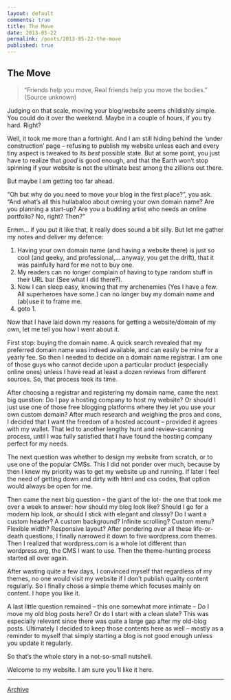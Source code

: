 ```yaml
---
layout: default
comments: true
title: The Move
date: 2013-05-22
permalink: /posts/2013-05-22-the-move
published: true
---
```


## The Move

> &#8220;Friends help you move, Real friends help you move the bodies.&#8221;  
> (Source unknown)

Judging on that scale, moving your blog/website seems childishly simple. You could do it over the weekend. Maybe in a couple of hours, if you try hard. Right?  

Well, it took me more than a fortnight. And I am still hiding behind the ‘under construction’ page &#8211; refusing to publish my website unless each and every tiny aspect is tweaked to its *best* possible state. But at some point, you just have to realize that *good* is good enough, and that the Earth won’t stop spinning if your website is not the ultimate best among the zillions out there. 
 
But maybe I am getting too far ahead.  

“Oh but why do you need to move your blog in the first place?”, you ask. “And what’s all this hullabaloo about owning your own domain name? Are you planning a start-up? Are you a  budding artist who needs an online portfolio? No, right? Then?” 
 
Ermm&#8230; if you put it like that, it really does sound a bit silly. But let me gather my notes and deliver my defence:
  
1. Having your own domain name (and having a website there) is just so cool (and geeky, and professional,&#8230; anyway, you get the drift), that it was painfully hard for me not to buy one.  
2. My readers can no longer complain of having to type random stuff in their URL bar (See what I did there?).  
3. Now I can sleep easy, knowing that my archenemies (Yes I have a few. All superheroes have some.) can no longer buy my domain name and (ab)use it to frame me.  
4. goto 1.

Now that I have laid down my reasons for getting a website/domain of my own, let me tell you how I went about it.  

First stop: buying the domain name. A quick search revealed that my preferred domain name was indeed available, and can easily be mine for a yearly fee. So then I needed to decide on a domain name registrar. I am one of those guys who cannot decide upon a particular product (especially online ones) unless I have read at least a dozen reviews from different sources. So, that process took its time.  

After choosing a registrar and registering my domain name, came the next big question: Do I pay a hosting company to host my website? Or should I just use one of those free blogging platforms where they let you use your own custom domain? After much research and weighing the pros and cons, I decided that I want the freedom of a hosted account &#8211; provided it agrees with my wallet. That led to another lengthy hunt and review-scanning process,  until I was fully satisfied that I have found the hosting company perfect for my needs.  

The next question was whether to design my website from scratch, or to use one of the popular CMSs. This I did not ponder over much, because by then I knew my priority was to get my website up and running. If later I feel the need of getting down and dirty with html and css codes, that option would always be open for me.  

Then came the next big question &#8211; the giant of the lot- the one that took me over a week to answer: how should my blog look like? Should I go for a modern hip look, or should I stick with elegant and classy? Do I want a custom header? A custom background? Infinite scrolling? Custom menu? Flexible width? Responsive layout? After  pondering over all these life-or-death questions, I finally narrowed it down to five wordpress.com themes. Then I realized that wordpress.com is a whole lot different than wordpress.org, the CMS I want to use. Then the theme-hunting process started all over again.  

After wasting quite a few days, I convinced myself that regardless of my themes, no one would visit my website if I don’t publish quality content regularly. So I finally chose a simple theme which focuses mainly on content. I hope you like it. 
 
A last little question remained – this one somewhat more intimate &#8211; Do I move my old blog posts here? Or do I start with a clean slate? This was especially relevant since there was quite a large gap after my old-blog posts. Ultimately I decided to keep those contents here as well &#8211; mostly as a reminder to myself that simply starting a blog is not good enough unless you update it regularly.  

So that’s the whole story in a not-so-small nutshell. 
 
Welcome to my website. I am sure you’ll like it here.

* * *

[Archive](../archive)
